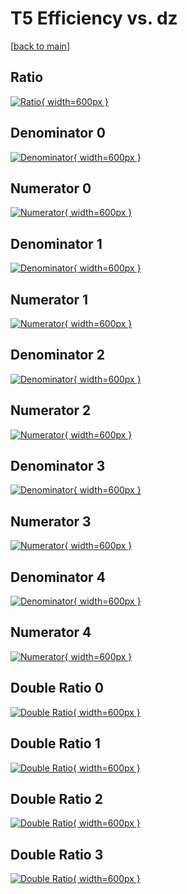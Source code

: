 # T5 Efficiency vs. dz

[[back to main](./)]



## Ratio

[![Ratio](../mtv/var/T5_loweta_0_0_eff_dz.png){ width=600px }](../mtv/var/T5_loweta_0_0_eff_dz.pdf)

## Denominator 0

[![Denominator](../mtv/den/T5_loweta_0_0_eff_dz_den0.png){ width=600px }](../mtv/den/T5_loweta_0_0_eff_dz_den0.pdf)

## Numerator 0

[![Numerator](../mtv/num/T5_loweta_0_0_eff_dz_num0.png){ width=600px }](../mtv/num/T5_loweta_0_0_eff_dz_num0.pdf)

## Denominator 1

[![Denominator](../mtv/den/T5_loweta_0_0_eff_dz_den1.png){ width=600px }](../mtv/den/T5_loweta_0_0_eff_dz_den1.pdf)

## Numerator 1

[![Numerator](../mtv/num/T5_loweta_0_0_eff_dz_num1.png){ width=600px }](../mtv/num/T5_loweta_0_0_eff_dz_num1.pdf)

## Denominator 2

[![Denominator](../mtv/den/T5_loweta_0_0_eff_dz_den2.png){ width=600px }](../mtv/den/T5_loweta_0_0_eff_dz_den2.pdf)

## Numerator 2

[![Numerator](../mtv/num/T5_loweta_0_0_eff_dz_num2.png){ width=600px }](../mtv/num/T5_loweta_0_0_eff_dz_num2.pdf)

## Denominator 3

[![Denominator](../mtv/den/T5_loweta_0_0_eff_dz_den3.png){ width=600px }](../mtv/den/T5_loweta_0_0_eff_dz_den3.pdf)

## Numerator 3

[![Numerator](../mtv/num/T5_loweta_0_0_eff_dz_num3.png){ width=600px }](../mtv/num/T5_loweta_0_0_eff_dz_num3.pdf)

## Denominator 4

[![Denominator](../mtv/den/T5_loweta_0_0_eff_dz_den4.png){ width=600px }](../mtv/den/T5_loweta_0_0_eff_dz_den4.pdf)

## Numerator 4

[![Numerator](../mtv/num/T5_loweta_0_0_eff_dz_num4.png){ width=600px }](../mtv/num/T5_loweta_0_0_eff_dz_num4.pdf)

## Double Ratio 0

[![Double Ratio](../mtv/ratio/T5_loweta_0_0_eff_dz_ratio0.png){ width=600px }](../mtv/ratio/T5_loweta_0_0_eff_dz_ratio0.pdf)

## Double Ratio 1

[![Double Ratio](../mtv/ratio/T5_loweta_0_0_eff_dz_ratio1.png){ width=600px }](../mtv/ratio/T5_loweta_0_0_eff_dz_ratio1.pdf)

## Double Ratio 2

[![Double Ratio](../mtv/ratio/T5_loweta_0_0_eff_dz_ratio2.png){ width=600px }](../mtv/ratio/T5_loweta_0_0_eff_dz_ratio2.pdf)

## Double Ratio 3

[![Double Ratio](../mtv/ratio/T5_loweta_0_0_eff_dz_ratio3.png){ width=600px }](../mtv/ratio/T5_loweta_0_0_eff_dz_ratio3.pdf)

